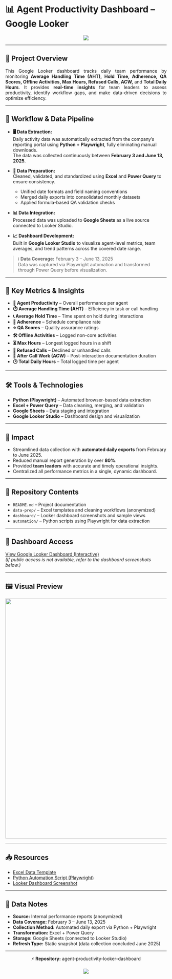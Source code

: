 # 📊 Agent Productivity Dashboard – Google Looker  

<p align="center">
  <a href="https://github.com/joshuaalmari/data-analytics-portfolio">
    <img src="https://img.shields.io/badge/GitHub%20↗️%20DATA%20ANALYTICS%20PORTFOLIO%20|%20CLICK%20TO%20RETURN-2f2f2f?style=for-the-badge&logo=github&logoColor=white"/>
  </a>
</p>


---

## 🏢 Project Overview
<p align="justify">
This Google Looker dashboard tracks daily team performance by monitoring <b>Average Handling Time (AHT), Hold Time, Adherence, QA Scores, Offline Activities, Max Hours, Refused Calls, ACW,</b> and <b>Total Daily Hours</b>.  
It provides <b>real-time insights</b> for team leaders to assess productivity, identify workflow gaps, and make data-driven decisions to optimize efficiency.
</p>

---

## 🔧 Workflow & Data Pipeline
- **🖥️ Data Extraction:**  
  Daily activity data was automatically extracted from the company’s reporting portal using <b>Python + Playwright</b>, fully eliminating manual downloads.  
  The data was collected continuously between <b>February 3 and June 13, 2025</b>.  

- **🧹 Data Preparation:**  
  Cleaned, validated, and standardized using <b>Excel</b> and <b>Power Query</b> to ensure consistency.  
  - Unified date formats and field naming conventions  
  - Merged daily exports into consolidated monthly datasets  
  - Applied formula-based QA validation checks  

- **📊 Data Integration:**  
  Processed data was uploaded to <b>Google Sheets</b> as a live source connected to Looker Studio.  

- **📈 Dashboard Development:**  
  Built in <b>Google Looker Studio</b> to visualize agent-level metrics, team averages, and trend patterns across the covered date range.  

> ℹ️ <b>Data Coverage:</b> February 3 – June 13, 2025  
> Data was captured via Playwright automation and transformed through Power Query before visualization.

---

## 📌 Key Metrics & Insights
- **👤 Agent Productivity** – Overall performance per agent  
- **⏱️ Average Handling Time (AHT)** – Efficiency in task or call handling  
- **📞 Average Hold Time** – Time spent on hold during interactions  
- **📅 Adherence** – Schedule compliance rate  
- **⭐ QA Scores** – Quality assurance ratings  
- **🛠️ Offline Activities** – Logged non-core activities  
- **⏳ Max Hours** – Longest logged hours in a shift  
- **🚫 Refused Calls** – Declined or unhandled calls  
- **📝 After Call Work (ACW)** – Post-interaction documentation duration  
- **🕒 Total Daily Hours** – Total logged time per agent  

---

## 🛠️ Tools & Technologies
- **Python (Playwright)** – Automated browser-based data extraction  
- **Excel + Power Query** – Data cleaning, merging, and validation  
- **Google Sheets** – Data staging and integration  
- **Google Looker Studio** – Dashboard design and visualization  

---

## 🚀 Impact
- Streamlined data collection with <b>automated daily exports</b> from February to June 2025.  
- Reduced manual report generation by over <b>80%</b>.  
- Provided <b>team leaders</b> with accurate and timely operational insights.  
- Centralized all performance metrics in a single, dynamic dashboard.  

---

## 📁 Repository Contents
- `README.md` – Project documentation  
- `data-prep/` – Excel templates and cleaning workflows (anonymized)  
- `dashboard/` – Looker dashboard screenshots and sample views  
- `automation/` – Python scripts using Playwright for data extraction  

---

## 🔗 Dashboard Access
[View Google Looker Dashboard (Interactive)](https://lookerstudio.google.com/)  
*(If public access is not available, refer to the dashboard screenshots below.)*

---

## 🖼️ Visual Preview
<p align="center">
  <img src="dashboard/looker_dashboard_overview.png" width="750">
</p>

---

## 📥 Resources
- [Excel Data Template](data-prep/Agent_Productivity_Data.xlsx)  
- [Python Automation Script (Playwright)](automation/AgentData_AutoExport.py)  
- [Looker Dashboard Screenshot](dashboard/looker_dashboard_overview.png)  

---

## 📎 Data Notes
- **Source:** Internal performance reports (anonymized)  
- **Data Coverage:** February 3 – June 13, 2025  
- **Collection Method:** Automated daily export via Python + Playwright  
- **Transformation:** Excel + Power Query  
- **Storage:** Google Sheets (connected to Looker Studio)  
- **Refresh Type:** Static snapshot (data collection concluded June 2025)  

---

<p align="center">
  ⚡ <b>Repository:</b> agent-productivity-looker-dashboard  
  <br><br>
  <a href="https://github.com/joshuaalmari/data-analytics-portfolio">
    <img src="https://img.shields.io/badge/BACK%20TO-DATA%20ANALYTICS%20PORTFOLIO-2f2f2f?style=for-the-badge&logo=github&logoColor=white"/>
  </a>
</p>
